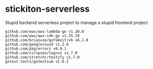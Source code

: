 # stickiton-serverless
Stupid backend serverless project to manage a stupid frontend project

	github.com/aws/aws-lambda-go v1.20.0
	github.com/aws/aws-sdk-go v1.35.29
	github.com/brianvoe/gofakeit/v6 v6.1.0
	github.com/google/uuid v1.2.0
	github.com/pkg/errors v0.9.1
	github.com/sirupsen/logrus v1.7.0
	github.com/stretchr/testify v1.7.0
	gotest.tools/gotestsum v1.6.2